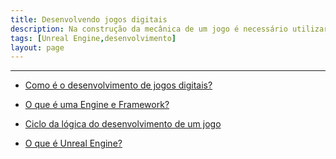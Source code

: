 ```yaml
---
title: Desenvolvendo jogos digitais
description: Na construção da mecânica de um jogo é necessário utilizar uma linguagem de programação para implementar movimento, interação de personagens, inteligência artificial e outros elementos dinâmicos.
tags: [Unreal Engine,desenvolvimento]
layout: page
---
```


---

- [Como é o desenvolvimento de jogos digitais?](desenvolvendo_jogos_digitais.html#como_é_o_desenvolvimento_de_jogos_digitais_)

- [O que é uma Engine e Framework?](desenvolvendo_jogos_digitais.html#o-que-é-uma-engine-e-framework)

- [Ciclo da lógica do desenvolvimento de um jogo](desenvolvendo_jogos_digitais.html#ciclo-da-lógica-do-desenvolvimento-de-um-jogo)

- [O que é Unreal Engine?](desenvolvendo_jogos_digitais.html#o-que-é-unreal-engine)
